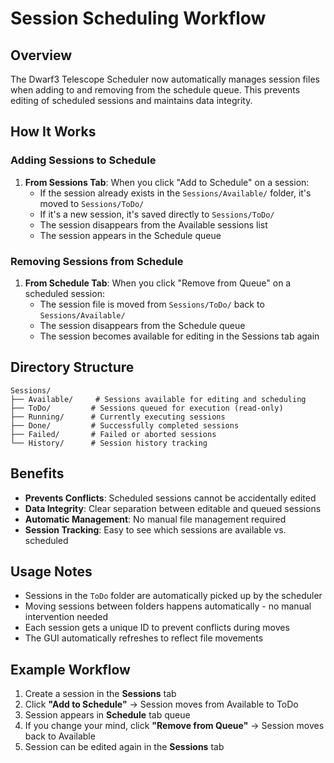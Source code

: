# Session Scheduling Workflow

## Overview

The Dwarf3 Telescope Scheduler now automatically manages session files when adding to and removing from the schedule queue. This prevents editing of scheduled sessions and maintains data integrity.

## How It Works

### Adding Sessions to Schedule

1. **From Sessions Tab**: When you click "Add to Schedule" on a session:
   - If the session already exists in the `Sessions/Available/` folder, it's moved to `Sessions/ToDo/`
   - If it's a new session, it's saved directly to `Sessions/ToDo/`
   - The session disappears from the Available sessions list
   - The session appears in the Schedule queue

### Removing Sessions from Schedule

1. **From Schedule Tab**: When you click "Remove from Queue" on a scheduled session:
   - The session file is moved from `Sessions/ToDo/` back to `Sessions/Available/`
   - The session disappears from the Schedule queue
   - The session becomes available for editing in the Sessions tab again

## Directory Structure

```
Sessions/
├── Available/     # Sessions available for editing and scheduling
├── ToDo/         # Sessions queued for execution (read-only)
├── Running/      # Currently executing sessions
├── Done/         # Successfully completed sessions
├── Failed/       # Failed or aborted sessions
└── History/      # Session history tracking
```

## Benefits

- **Prevents Conflicts**: Scheduled sessions cannot be accidentally edited
- **Data Integrity**: Clear separation between editable and queued sessions
- **Automatic Management**: No manual file management required
- **Session Tracking**: Easy to see which sessions are available vs. scheduled

## Usage Notes

- Sessions in the `ToDo` folder are automatically picked up by the scheduler
- Moving sessions between folders happens automatically - no manual intervention needed
- Each session gets a unique ID to prevent conflicts during moves
- The GUI automatically refreshes to reflect file movements

## Example Workflow

1. Create a session in the **Sessions** tab
2. Click **"Add to Schedule"** → Session moves from Available to ToDo
3. Session appears in **Schedule** tab queue
4. If you change your mind, click **"Remove from Queue"** → Session moves back to Available
5. Session can be edited again in the **Sessions** tab
